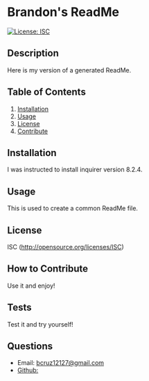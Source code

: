 # Brandon's ReadMe
[![License: ISC](https://img.shields.io/badge/ISC-blue)](http://opensource.org/licenses/ISC)
## Description
Here is my version of a generated ReadMe.
## Table of Contents
1. [Installation](#installation)
2. [Usage](#usage)
3. [License](#license)
4. [Contribute](#contribute)
## Installation
I was instructed to install inquirer version 8.2.4.
## Usage
This is used to create a common ReadMe file.
## License
ISC (http://opensource.org/licenses/ISC)
## How to Contribute
Use it and enjoy!
## Tests
Test it and try yourself!
## Questions
- Email:
bcruz12127@gmail.com 
- [Github:](https://github.com/crandonbruz)
